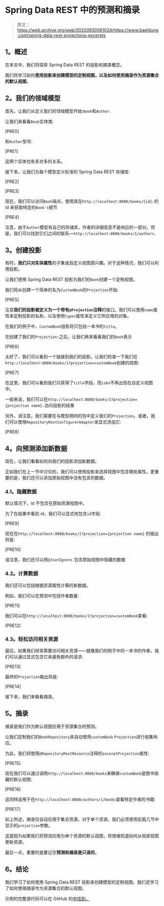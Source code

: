 # Spring Data REST 中的预测和摘录

> 原文：<https://web.archive.org/web/20220930061024/https://www.baeldung.com/spring-data-rest-projections-excerpts>

## **1。概述**

在本文中，我们将探索 Spring Data REST 的投影和摘录概念。

我们将学习如何**使用投影来创建模型的定制视图，以及如何使用摘录作为资源集合的默认视图**。

## **2。我们的领域模型**

首先，让我们从定义我们的领域模型开始:`Book`和`Author.`

让我们来看看`Book`实体类:

[PRE0]

和`Author`型号:

[PRE1]

这两个实体也有多对多的关系。

接下来，让我们为每个模型定义标准的 Spring Data REST 存储库:

[PRE2]

[PRE3]

现在，我们可以访问`Book`端点，使用其在`http://localhost:8080/books/{id}:`的 id 来获取特定的`Book's`细节

[PRE4]

注意，由于`Author`模型有自己的存储库，作者的详细信息不是响应的一部分。但是，我们可以找到它们之间的联系—`http://localhost:8080/books/1/authors.`

## **3。创建投影**

有时，**我们只对实体属性**的子集或自定义视图感兴趣。对于这种情况，我们可以利用投影。

让我们使用 Spring Data REST 投影为我们的`Book`创建一个定制视图。

我们将从创建一个简单的名为`CustomBook`的`Projection`开始:

[PRE5]

注意**我们的投影被定义为一个带有`@Projection`注释**的接口。我们可以使用`name`属性来定制投影的名称，以及使用`types`属性来定义它所应用的对象。

在我们的例子中，`CustomBook`投影将只包括一本书的`title`。

在创建了我们的`Projection:`之后，让我们再来看看我们的`Book`表示

[PRE6]

太好了，我们可以看到一个链接到我们的投影。让我们检查一下我们在`http://localhost:8080/books/1?projection=customBook`创建的视图:

[PRE7]

在这里，我们可以看到我们只获得了`title`字段，而`isbn`不再出现在自定义视图中。

一般来说，我们可以在`http://localhost:8080/books/1?projection={projection name}.`访问投影的结果

另外，请注意，我们需要在与模型相同的包中定义我们的`Projection`。或者，我们可以使用`RepositoryRestConfigurerAdapter`来显式添加它:

[PRE8]

## **4。向预测添加新数据**

现在，让我们看看如何向我们的投影添加新数据。

正如我们在上一节中讨论的，我们可以使用投影来选择视图中包含哪些属性。更重要的是，我们还可以添加原始视图中没有包含的数据。

### **4.1。隐藏数据**

默认情况下，id 不包含在原始资源视图中。

为了在结果中看到 id，我们可以显式地包含`id`字段:

[PRE9]

现在在`http://localhost:8080/books/1?projection={projection name}` 的输出将是:

[PRE10]

请注意，我们还可以用`@JsonIgnore.`包含原始视图中隐藏的数据

### **4.2。计算数据**

我们还可以包括根据资源属性计算的新数据。

例如，我们可以在预测中包括作者数量:

[PRE11]

我们可以在`http://localhost:8080/books/1?projection=customBook`查看:

[PRE12]

### **4.3。轻松访问相关资源**

最后，如果我们经常需要访问相关资源——就像我们的例子中的一本书的作者，我们可以通过显式包含它来避免额外的请求:

[PRE13]

最终的`Projection`输出将是:

[PRE14]

接下来，我们来看看摘录。

## **5。摘录**

摘录是我们作为默认视图应用于资源集合的预测。

让我们定制我们的`BookRepository`来自动使用`customBook` `Projection`进行收集响应。

为此，我们将使用`@RepositoryRestResource`注释的`excerptProjection`属性:

[PRE15]

现在我们可以通过调用`http://localhost:8080/books`来确保`customBook`是图书收藏的默认视图:

[PRE16]

这同样适用于在`http://localhost:8080/authors/1/books`查看特定作者的书籍:

[PRE17]

如上所述，摘录仅自动应用于集合资源。对于单个资源，我们必须使用前面几节中显示的`projection`参数。

这是因为如果我们将预测应用为单个资源的默认视图，将很难知道如何从局部视图更新资源。

最后一点，重要的是要记住**预测和摘录是只读的**。

## **6。结论**

我们学习了如何使用 Spring Data REST 投影来创建模型的定制视图。我们还学习了如何使用摘录作为资源集合的默认视图。

示例的完整源代码可以在 GitHub 的[中找到。](https://web.archive.org/web/20220625234410/https://github.com/eugenp/tutorials/tree/master/persistence-modules/spring-data-rest)